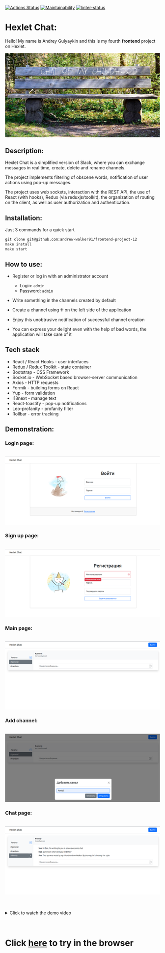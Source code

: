 [![Actions Status](https://github.com/andrew-walker91/frontend-project-12/workflows/hexlet-check/badge.svg)](https://github.com/andrew-walker91/frontend-project-12/actions) [![Maintainability](https://api.codeclimate.com/v1/badges/69b6c4deaf8115f6f7e2/maintainability)](https://codeclimate.com/github/andrew-walker91/frontend-project-12/maintainability) [![linter-status](https://github.com/andrew-walker91/frontend-project-12/actions/workflows/linter-check.yml/badge.svg)](https://github.com/andrew-walker91/frontend-project-12/actions/workflows/linter-check.yml)

# Hexlet Chat:

Hello! My name is Andrey Gulyaykin and this is my fourth **frontend** project on Hexlet.

![meme](frontend/src/assets/decoration/meme.jpg)

## Description:

Hexlet Chat is a simplified version of Slack, where you can exchange messages in real time, create, delete and rename channels.

The project implements filtering of obscene words, notification of user actions using pop-up messages.

The project uses web sockets, interaction with the REST API, the use of React (with hooks), Redux (via reduxjs/toolkit), the organization of routing on the client, as well as user authorization and authentication.

## Installation:

Just 3 commands for a quick start

```
git clone git@github.com:andrew-walker91/frontend-project-12
make install
make start
```
## How to use:
 - Register or log in with an administrator account

    - Login: `admin`
    - Password: `admin`


 - Write something in the channels created by default
 - Create a channel using ➕ on the left side of the application
 - Enjoy this unobtrusive notification of successful channel creation
 - You can express your delight even with the help of bad words, the application will take care of it

 ## Tech stack

 - React / React Hooks - user interfaces
 - Redux / Redux Toolkit - state container
 - Bootstrap - CSS Framework
 - Socket.io - WebSocket based browser-server communication
 - Axios - HTTP requests
 - Formik - building forms on React
 - Yup - form validation
 - I18next - manage text
 - React-toastify - pop-up notifications
 - Leo-profanity - profanity filter
 - Rollbar - error tracking

## Demonstration:  
### Login page:
\
![login-page](frontend/src/assets/decoration/login_page.png)

### Sign up page:
\
![signup-page](frontend/src/assets/decoration/signup_page.png)

### Main page:
\
![main-page](frontend/src/assets/decoration/main_page.png)

### Add channel:
\
![add-channel](frontend/src/assets/decoration/add_channel.png)

### Chat page:
\
![chat-page](frontend/src/assets/decoration/chat_page.png)

ㅤ
<details>
 <summary>Click to watch the demo video</summary>
 [![demo](https://img.youtube.com/vi/1zwhI0CKF3I/0.jpg)](https://www.youtube.com/watch?v=1zwhI0CKF3I)

</details>

ㅤ
ㅤ
ㅤ


# Click [here](https://chat-hexlet.up.railway.app/) to try in the browser
